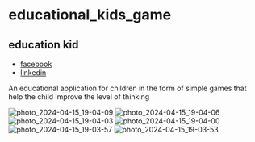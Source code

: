 # educational_kids_game

## education kid



- [facebook](https://www.facebook.com/share/VtqvgDoBse4jWsG6/?mibextid=qi2Omg)
- [linkedin](https://www.linkedin.com/in/hesham-hamdan-9ab479269?utm_source=share&utm_campaign=share_via&utm_content=profile&utm_medium=android_app)

An educational application for children 
in the form of simple games that help the child improve the level of thinking

![photo_2024-04-15_19-04-09](https://github.com/He9sham/education-kids/assets/95132216/e792194d-b429-4263-83e9-87c446e0cabc)
![photo_2024-04-15_19-04-06](https://github.com/He9sham/education-kids/assets/95132216/5accdde8-ca5a-48ac-ab30-6e5cb08cd8b8)
![photo_2024-04-15_19-04-03](https://github.com/He9sham/education-kids/assets/95132216/80e0460f-3609-4e8b-9bf3-9ccf512e322c)
![photo_2024-04-15_19-04-00](https://github.com/He9sham/education-kids/assets/95132216/4d9e0851-16f8-42fe-b848-64362d2976f1)
![photo_2024-04-15_19-03-57](https://github.com/He9sham/education-kids/assets/95132216/76e68287-9501-4915-93c4-8d3e60739efb)
![photo_2024-04-15_19-03-53](https://github.com/He9sham/education-kids/assets/95132216/d5b0b743-5947-4ee3-8f37-34ea6a856249)
